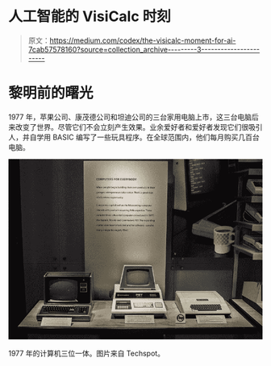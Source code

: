 # 人工智能的 VisiCalc 时刻

> 原文：<https://medium.com/codex/the-visicalc-moment-for-ai-7cab57578160?source=collection_archive---------3----------------------->

# 黎明前的曙光

1977 年，苹果公司、康茂德公司和坦迪公司的三台家用电脑上市，这三台电脑后来改变了世界。尽管它们不会立刻产生效果。业余爱好者和爱好者发现它们很吸引人，并自学用 BASIC 编写了一些玩具程序。在全球范围内，他们每月购买几百台电脑。

![](img/5996cb0c4906db3fdca1b130f89b39a7.png)

1977 年的计算机三位一体。图片来自 Techspot。